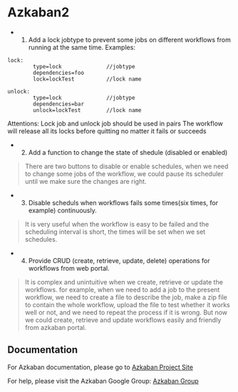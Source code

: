 Azkaban2
========
> 
* 1. Add a lock jobtype to prevent some jobs on different workflows from running at the same time.
Examples:

```
lock:
		type=lock              //jobtype
		dependencies=foo
		lock=lockTest          //lock name
```
```
unlock:
		type=lock              //jobtype
		dependencies=bar
		unlock=lockTest        //lock name
```

Attentions:
Lock job and unlock job should be used in pairs
The workflow will release all its locks before quitting no matter it fails or succeeds


* 2. Add a function to change the state of shedule (disabled or enabled)
> There are two buttons to disable or enable schedules, when we need to change some jobs of the
> workflow, we could pause its scheduler until we make sure the changes are right.


* 3. Disable scheduls when workflows fails some times(six times, for example) continuously.
> It is very useful when the workflow is easy to be failed and the scheduling interval is short,
> the times will be set when we set schedules.


* 4. Provide CRUD (create, retrieve, update, delete) operations for workflows from web portal.
> It is complex and unintuitive when we create, retrieve or update the workflows. for example,
when we need to add a job to the present workflow, we need to create a file to describe the job,
make a zip file to contain the whole workflow, upload the file to test whether it works well
or not, and we need to repeat the process if it is wrong.
> But now we could create, retrieve and update workflows easily and friendly from azkaban portal.


Documentation
-------------

For Azkaban documentation, please go to [Azkaban Project Site](http://azkaban.github.io)

For help, please visit the Azkaban Google Group: [Azkaban Group](https://groups.google.com/forum/?fromgroups#!forum/azkaban-dev)

